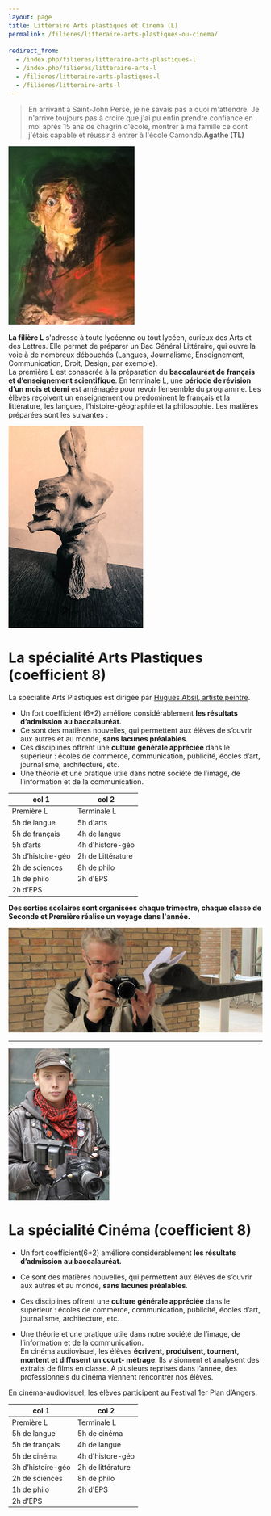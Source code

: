 ```yaml
---
layout: page
title: Littéraire Arts plastiques et Cinema (L)
permalink: /filieres/litteraire-arts-plastiques-ou-cinema/

redirect_from:
  - /index.php/filieres/litteraire-arts-plastiques-l
  - /index.php/filieres/litteraire-arts-l
  - /filieres/litteraire-arts-plastiques-l
  - /filieres/litteraire-arts-l
---
```


> En arrivant à Saint-John Perse, je ne savais pas à quoi m'attendre. Je n'arrive toujours pas à croire que j'ai pu enfin prendre confiance en moi après 15 ans de chagrin d'école, montrer à ma famille ce dont j'étais capable et réussir à entrer à l'école Camondo.**Agathe (TL)**

![Bac L Arts Plastiques - École Saint John Perse](/images/arts-plastique.jpg)

**La filière L** s'adresse à toute lycéenne ou tout lycéen, curieux des Arts et des Lettres. Elle permet de préparer un Bac Général Littéraire, qui ouvre la voie à de nombreux débouchés (Langues, Journalisme, Enseignement, Communication, Droit, Design, par exemple).  
La première L est consacrée à la préparation du **baccalauréat de français et d’enseignement scientifique**. En terminale L, une **période de révision d’un mois et demi** est aménagée pour revoir l’ensemble du programme. Les élèves reçoivent un enseignement ou prédominent le français et la littérature, les langues, l’histoire-géographie et la philosophie. Les matières préparées sont les suivantes :

![Filière Littéraire Arts - École Saint John Perse](/images/arts-plastique-sculpture.jpg)

# La spécialité Arts Plastiques (coefficient 8)

La spécialité Arts Plastiques est dirigée par [Hugues Absil, artiste peintre](http://hugues-absil.com/). 

- Un fort coefficient (6+2) améliore considérablement **les résultats d’admission au baccalauréat.**  
- Ce sont des matières nouvelles, qui permettent aux élèves de s’ouvrir aux autres et au monde, **sans lacunes préalables**.   
- Ces disciplines offrent une **culture générale appréciée** dans le supérieur : écoles de commerce, communication, publicité, écoles d’art, journalisme, architecture, etc.   
- Une théorie et une pratique utile dans notre société de l’image, de l’information et de la communication.  

col 1             | col 2            
----------------- | -----------------
Première L        | Terminale L      
5h de langue      | 5h d'arts        
5h de français    | 4h de langue     
5h d’arts         | 4h d'histore-géo 
3h d’histoire-géo | 2h de Littérature
2h de sciences    | 8h de philo      
1h de philo       | 2h d'EPS         
2h d’EPS          |                  

**Des sorties scolaires sont organisées chaque trimestre, chaque classe de Seconde et Première réalise un voyage dans l'année.**

![Arts plastiques - École Saint John Perse](/images/arts-plastique-photo.jpg)

---

![Littéraire Cinéma - École Saint John Perse](/images/cinema.jpg)

# La spécialité Cinéma (coefficient 8)

- Un fort coefficient(6+2) améliore considérablement **les résultats d’admission au baccalauréat.**

- Ce sont des matières nouvelles, qui permettent aux élèves de s’ouvrir aux autres et au monde, **sans lacunes préalables**.   
- Ces disciplines offrent une **culture générale appréciée** dans le supérieur : écoles de commerce, communication, publicité, écoles d’art, journalisme, architecture, etc.   
- Une théorie et une pratique utile dans notre société de l’image, de l’information et de la communication.  
En cinéma audiovisuel, les élèves **écrivent, produisent, tournent, montent et diffusent un court- métrage**. Ils visionnent et analysent des extraits de films en classe. A plusieurs reprises dans l’année, des professionnels du cinéma viennent rencontrer nos élèves.

En cinéma-audiovisuel, les élèves participent au Festival 1er Plan d’Angers.

col 1             | col 2             
----------------- | ------------------
Première L       |  Terminale L       
5h de langue      | 5h de cinéma      
5h de français    | 4h de langue      
5h de cinéma      | 4h d'histore-géo  
3h d’histoire-géo | 2h de littérature 
2h de sciences    | 8h de philo       
1h de philo       | 2h d'EPS          
2h d’EPS          |                   
